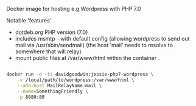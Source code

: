 Docker image for hosting e.g Wordpress with PHP 7.0

Notable 'features' 

 * dotdeb.org PHP version (7.0)
 * includes msmtp - with default config (allowing wordpress to send out mail via /usr/sbin/sendmail) (the host 'mail' needs to resolve to somewhere that will relay).
 * mount public files at /var/www/html within the container .

```bash

docker run -d -ti davidgoodwin:jessie-php7-wordpress \
    -v /local/path/to/wordpress:/var/www/html \
    --add-host MailRelayName:mail \
    --name=SomethingFriendly \
    -p 8080:80
```



